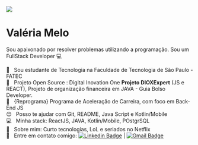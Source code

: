 <img width="auto" src="https://user-images.githubusercontent.com/59574875/89446178-949ae980-d72a-11ea-8bc1-c65d29347f37.JPG">


# Valéria Melo


Sou apaixonado por resolver problemas utilizando a programação.
Sou um FullStack Developer :computer:

 :rocket:  &nbsp; Sou estudante de Tecnologia na Faculdade de Tecnologia de São Paulo - FATEC
  <br/>:rocket:  &nbsp; Projeto Open Source : Digital Inovation One **Projeto DIOXExpert** (JS e REACT), Projeto de organização financeira em JAVA - Guia Bolso Developer.
 <br/> :purple_heart: &nbsp; {Reprograma} Programa de Aceleração de Carreira, com foco em Back-End JS
 <br/> :blush: &nbsp; Posso te ajudar com Git, README, Java Script e Kotlin/Mobile
 <br/> :computer: &nbsp; Minha stack: ReactJS, JAVA, Kotlin/Mobile, POstgrSQL
 <br/> 💬  &nbsp; Sobre mim: Curto tecnologias, LoL e seriados no Netflix
 <br/> :email: &nbsp; Entre em contato comigo: [![Linkedin Badge](https://img.shields.io/badge/-ValeriaMelo-blue?style=flat-square&logo=Linkedin&logoColor=white&link=https://www.linkedin.com/in/valeriamelotech/)](https://www.linkedin.com/in/valeriamelotech/) 
| 
[![Gmail Badge](https://img.shields.io/badge/-valleriademelo@gmail.com-c14438?style=flat-square&logo=Gmail&logoColor=white&link=mailto:valleriademelo@gmail.com)](mailto:tgmarinho@gmail.com)

